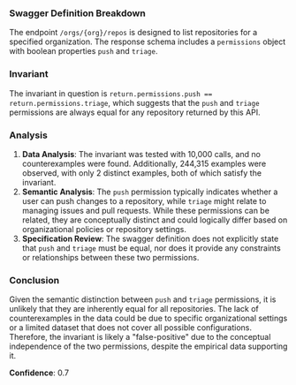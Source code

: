### Swagger Definition Breakdown
The endpoint `/orgs/{org}/repos` is designed to list repositories for a specified organization. The response schema includes a `permissions` object with boolean properties `push` and `triage`.

### Invariant
The invariant in question is `return.permissions.push == return.permissions.triage`, which suggests that the `push` and `triage` permissions are always equal for any repository returned by this API.

### Analysis
1. **Data Analysis**: The invariant was tested with 10,000 calls, and no counterexamples were found. Additionally, 244,315 examples were observed, with only 2 distinct examples, both of which satisfy the invariant.
2. **Semantic Analysis**: The `push` permission typically indicates whether a user can push changes to a repository, while `triage` might relate to managing issues and pull requests. While these permissions can be related, they are conceptually distinct and could logically differ based on organizational policies or repository settings.
3. **Specification Review**: The swagger definition does not explicitly state that `push` and `triage` must be equal, nor does it provide any constraints or relationships between these two permissions.

### Conclusion
Given the semantic distinction between `push` and `triage` permissions, it is unlikely that they are inherently equal for all repositories. The lack of counterexamples in the data could be due to specific organizational settings or a limited dataset that does not cover all possible configurations. Therefore, the invariant is likely a "false-positive" due to the conceptual independence of the two permissions, despite the empirical data supporting it.

**Confidence**: 0.7
